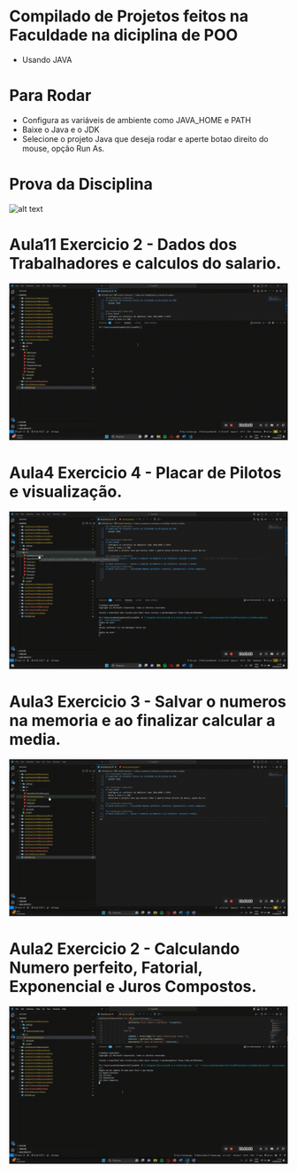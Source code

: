 # Compilado de Projetos feitos na Faculdade na diciplina de POO
- Usando JAVA


# Para Rodar
- Configura as variáveis de ambiente como JAVA_HOME e PATH
- Baixe o Java e o JDK
- Selecione o projeto Java que deseja rodar e aperte botao direito do mouse, opção Run As.

# Prova da Disciplina 
![alt text](https://github.com/acebeR/JavaPOO/blob/main/gifs/Prova.gif?raw=true)
# Aula11 Exercicio 2 - Dados dos Trabalhadores e calculos do salario.
![alt text](https://github.com/acebeR/JavaPOO/blob/main/gifs/Ex2Aula11.gif?raw=true)
# Aula4 Exercicio 4 - Placar de Pilotos e visualização.
![alt text](https://github.com/acebeR/JavaPOO/blob/main/gifs/Ex4Aula4.gif?raw=true)
# Aula3 Exercicio 3 - Salvar o numeros na memoria e ao finalizar calcular a media.
![alt text](https://github.com/acebeR/JavaPOO/blob/main/gifs/Ex3Aula3.gif?raw=true)
# Aula2 Exercicio 2 - Calculando Numero perfeito, Fatorial, Exponencial e Juros Compostos.
![alt text](https://github.com/acebeR/JavaPOO/blob/main/gifs/Ex2Aula2.gif?raw=true)


